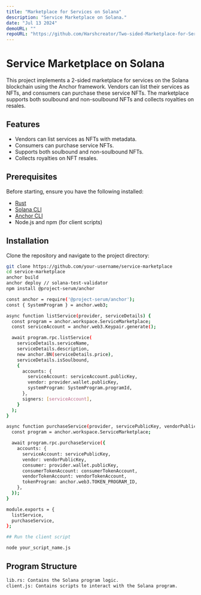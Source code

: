 ```yaml
---
title: "Marketplace for Services on Solana"
description: "Service Marketplace on Solana."
date: "Jul 13 2024"
demoURL: ""
repoURL: "https://github.com/Harshcreator/Two-sided-Marketplace-for-Services"
---
```


# Service Marketplace on Solana

This project implements a 2-sided marketplace for services on the Solana blockchain using the Anchor framework. Vendors can list their services as NFTs, and consumers can purchase these service NFTs. The marketplace supports both soulbound and non-soulbound NFTs and collects royalties on resales.

## Features

- Vendors can list services as NFTs with metadata.
- Consumers can purchase service NFTs.
- Supports both soulbound and non-soulbound NFTs.
- Collects royalties on NFT resales.

## Prerequisites

Before starting, ensure you have the following installed:

- [Rust](https://www.rust-lang.org/tools/install)
- [Solana CLI](https://docs.solana.com/cli/install-solana-cli-tools)
- [Anchor CLI](https://book.anchor-lang.com/getting_started/installation.html)
- Node.js and npm (for client scripts)

## Installation

Clone the repository and navigate to the project directory:

``` sh
git clone https://github.com/your-username/service-marketplace
cd service-marketplace
anchor build
anchor deploy // solana-test-validator
npm install @project-serum/anchor

```
```sh
const anchor = require('@project-serum/anchor');
const { SystemProgram } = anchor.web3;

async function listService(provider, serviceDetails) {
  const program = anchor.workspace.ServiceMarketplace;
  const serviceAccount = anchor.web3.Keypair.generate();

  await program.rpc.listService(
    serviceDetails.serviceName,
    serviceDetails.description,
    new anchor.BN(serviceDetails.price),
    serviceDetails.isSoulbound,
    {
      accounts: {
        serviceAccount: serviceAccount.publicKey,
        vendor: provider.wallet.publicKey,
        systemProgram: SystemProgram.programId,
      },
      signers: [serviceAccount],
    }
  );
}

async function purchaseService(provider, servicePublicKey, vendorPublicKey, consumerTokenAccount, vendorTokenAccount) {
  const program = anchor.workspace.ServiceMarketplace;

  await program.rpc.purchaseService({
    accounts: {
      serviceAccount: servicePublicKey,
      vendor: vendorPublicKey,
      consumer: provider.wallet.publicKey,
      consumerTokenAccount: consumerTokenAccount,
      vendorTokenAccount: vendorTokenAccount,
      tokenProgram: anchor.web3.TOKEN_PROGRAM_ID,
    },
  });
}

module.exports = {
  listService,
  purchaseService,
};
```
```sh
## Run the client script

node your_script_name.js
```

## Program Structure

```sh
lib.rs: Contains the Solana program logic.
client.js: Contains scripts to interact with the Solana program.
